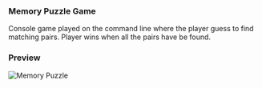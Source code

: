 ### **Memory Puzzle Game**

Console game played on the command line where the player guess to find matching pairs. 
Player wins when all the pairs have be found.

### **Preview**

![Memory Puzzle ](https://user-images.githubusercontent.com/57391125/107753819-9d2e3700-6cee-11eb-9e83-389d8ff5ce04.JPG)
